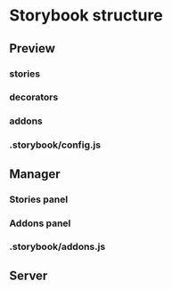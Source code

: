 # Storybook structure

## Preview

### stories

### decorators

### addons

### .storybook/config.js

## Manager

### Stories panel

### Addons panel

### .storybook/addons.js

## Server
